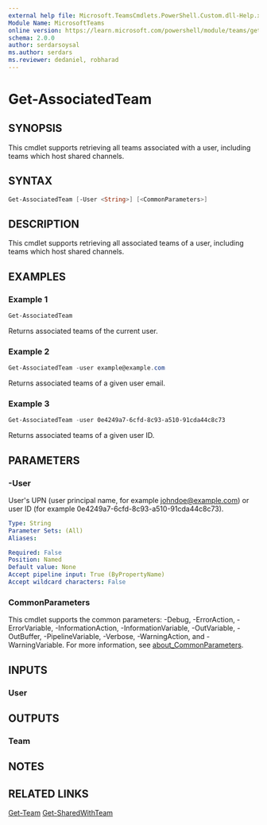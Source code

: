 ```yaml
---
external help file: Microsoft.TeamsCmdlets.PowerShell.Custom.dll-Help.xml
Module Name: MicrosoftTeams
online version: https://learn.microsoft.com/powershell/module/teams/get-associatedteam
schema: 2.0.0
author: serdarsoysal
ms.author: serdars
ms.reviewer: dedaniel, robharad
---
```


# Get-AssociatedTeam

## SYNOPSIS
This cmdlet supports retrieving all teams associated with a user, including teams which host shared channels.

## SYNTAX
```PowerShell
Get-AssociatedTeam [-User <String>] [<CommonParameters>]
```

## DESCRIPTION
This cmdlet supports retrieving all associated teams of a user, including teams which host shared channels.

## EXAMPLES

### Example 1
```PowerShell
Get-AssociatedTeam
```

Returns associated teams of the current user.

### Example 2
```PowerShell
Get-AssociatedTeam -user example@example.com
```

Returns associated teams of a given user email.

### Example 3
```PowerShell
Get-AssociatedTeam -user 0e4249a7-6cfd-8c93-a510-91cda44c8c73
```

Returns associated teams of a given user ID.

## PARAMETERS

### -User
User's UPN (user principal name, for example
johndoe@example.com) or user ID (for example 0e4249a7-6cfd-8c93-a510-91cda44c8c73).

```yaml
Type: String
Parameter Sets: (All)
Aliases:

Required: False
Position: Named
Default value: None
Accept pipeline input: True (ByPropertyName)
Accept wildcard characters: False
```

### CommonParameters
This cmdlet supports the common parameters: -Debug, -ErrorAction, -ErrorVariable, -InformationAction, -InformationVariable, -OutVariable, -OutBuffer, -PipelineVariable, -Verbose, -WarningAction, and -WarningVariable. For more information, see [about_CommonParameters](https://go.microsoft.com/fwlink/?LinkID=113216).

## INPUTS

### User

## OUTPUTS

### Team

## NOTES

## RELATED LINKS
[Get-Team](https://learn.microsoft.com/powershell/module/teams/get-team)
[Get-SharedWithTeam](https://learn.microsoft.com/powershell/module/teams/get-team)
